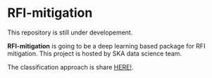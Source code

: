 # RFI-mitigation
This repository is still under developement.

**RFI-mitigation** is going to be a deep learning based package for RFI mitigation. This project is hosted by SKA data science team.

The classification approach is share [HERE!](https://github.com/vafaei-ar/RFI-mitigation/tree/master/classification).


